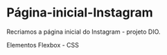 # Página-inicial-Instagram

Recriamos a página inicial do Instagram - projeto DIO. 

Elementos Flexbox - CSS
